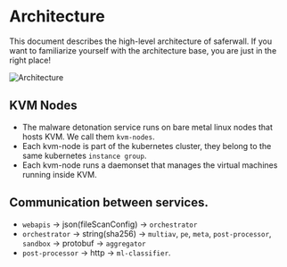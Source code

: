 # Architecture

This document describes the high-level architecture of saferwall. If you want to familiarize yourself with the architecture base, you are just in the right place!

![Architecture](./assets/architecture.svg)

## KVM Nodes

- The malware detonation service runs on bare metal linux nodes that hosts KVM. We call them `kvm-nodes`.
- Each kvm-node is part of the kubernetes cluster, they belong to the same kubernetes `instance group`.
- Each kvm-node runs a daemonset that manages the virtual machines running inside KVM.

## Communication between services.

- `webapis` -> json(fileScanConfig) -> `orchestrator`
- `orchestrator` -> string(sha256) -> `multiav`, `pe`, `meta`, `post-processor`, `sandbox` -> protobuf -> `aggregator`
- `post-processor` -> http -> `ml-classifier`.
